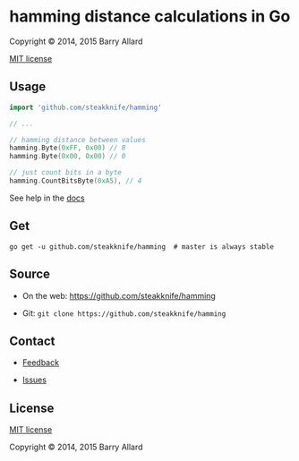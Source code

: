 # hamming distance calculations in Go

Copyright © 2014, 2015 Barry Allard

[MIT license](MIT-LICENSE.txt)

## Usage

```go
import 'github.com/steakknife/hamming'

// ...

// hamming distance between values
hamming.Byte(0xFF, 0x00) // 8
hamming.Byte(0x00, 0x00) // 0

// just count bits in a byte
hamming.CountBitsByte(0xA5), // 4
```

See help in the [docs](https://godoc.org/github.com/steakknife/hamming)

## Get

    go get -u github.com/steakknife/hamming  # master is always stable

## Source

- On the web: https://github.com/steakknife/hamming

- Git: `git clone https://github.com/steakknife/hamming`

## Contact

- [Feedback](mailto:barry.allard@gmail.com)

- [Issues](https://github.com/steakknife/hamming/issues)

## License

[MIT license](MIT-LICENSE.txt)

Copyright © 2014, 2015 Barry Allard
